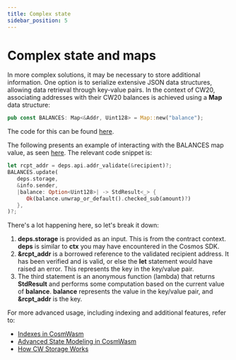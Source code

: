 ```yaml
---
title: Complex state
sidebar_position: 5
---
```


# Complex state and maps

In more complex solutions, it may be necessary to store additional information. One option is to serialize extensive JSON data structures, allowing data retrieval through key-value pairs. In the context of CW20, associating addresses with their CW20 balances is achieved using a **Map** data structure:

```rust
pub const BALANCES: Map<&Addr, Uint128> = Map::new("balance");
```

The code for this can be found <a href="https://github.com/CosmWasm/cw-plus/blob/main/contracts/cw20-base/src/state.rs#L35" target="_blank">here</a>.

The following presents an example of interacting with the BALANCES map value, as seen <a href="https://github.com/CosmWasm/cw-plus/blob/main/contracts/cw20-base/src/contract.rs#L250-L258" target="_blank">here</a>. The relevant code snippet is:

```rust
let rcpt_addr = deps.api.addr_validate(&recipient)?;
BALANCES.update(
   deps.storage,
   &info.sender,
   |balance: Option<Uint128>| -> StdResult<_> {
      Ok(balance.unwrap_or_default().checked_sub(amount)?)
   },
)?;
```

There's a lot happening here, so let's break it down:

1. **deps.storage** is provided as an input. This is from the contract context. **deps** is similar to **ctx** you may have encountered in the Cosmos SDK.
2. **&rcpt_addr** is a borrowed reference to the validated recipient address. It has been verified and is valid, or else the **let** statement would have raised an error. This represents the key in the key/value pair.
3. The third statement is an anonymous function (lambda) that returns **StdResult** and performs some computation based on the current value of **balance**. **balance** represents the value in the key/value pair, and **&rcpt_addr** is the key.

For more advanced usage, including indexing and additional features, refer to:

- [Indexes in CosmWasm](/guides/cosmwasm/storage/indexes)
- [Advanced State Modeling in CosmWasm](/guides/cosmwasm/storage/state-modeling)
- [How CW Storage Works](/guides/cosmwasm/storage/key-value-store)

